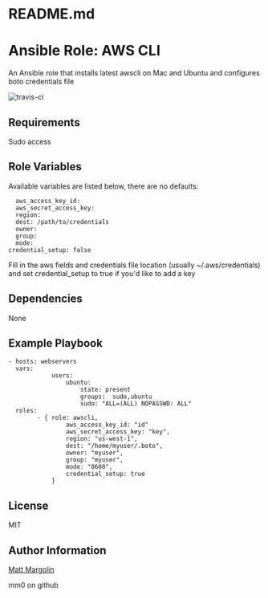 # README.md

# Ansible Role: AWS CLI

An Ansible role that installs latest awscli on Mac and Ubuntu and configures boto credentials file


![travis-ci](https://travis-ci.org/mm0/ansible-role-awscli.svg?branch=master)

## Requirements

Sudo access

## Role Variables

Available variables are listed below, there are no defaults:

      aws_access_key_id: 
      aws_secret_access_key:
      region:
      dest: /path/to/credentials
      owner: 
      group: 
      mode: 
    credential_setup: false

Fill in the aws fields and credentials file location (usually ~/.aws/credentials) and set credential_setup to true if you'd like to add a key

## Dependencies

None 

## Example Playbook

    - hosts: webservers
      vars:
				users:
					ubuntu:
						state: present
						groups:  sudo,ubuntu
						sudo: "ALL=(ALL) NOPASSWD: ALL"
      roles:
			- { role: awscli,
					aws_access_key_id: "id"
					aws_secret_access_key: "key",
					region: "us-west-1",
					dest: "/home/myuser/.boto",
					owner: "myuser",
					group: "myuser",
					mode: "0600",
					credential_setup: true
				}

## License

MIT

Author Information
------------------

[Matt Margolin](mailto:matt.margolin@gmail.com)

mm0 on github
